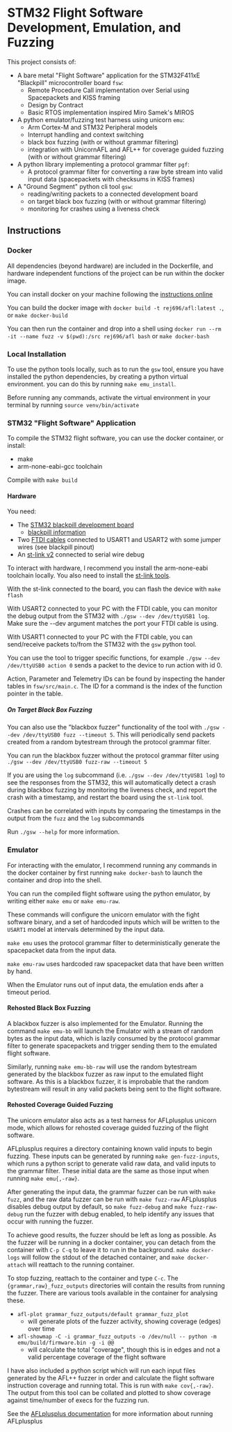 # STM32 Flight Software Development, Emulation, and Fuzzing
This project consists of:
- A bare metal "Flight Software" application for the STM32F411xE "Blackpill" microcontroller board `fsw`:
    - Remote Procedure Call implementation over Serial using Spacepackets and KISS framing
    - Design by Contract
    - Basic RTOS implementation inspired Miro Samek's MIROS
- A python emulator/fuzzing test harness using unicorn `emu`:
    - Arm Cortex-M and STM32 Peripheral models
    - Interrupt handling and context switching
    - black box fuzzing (with or without grammar filtering)
    - integration with UnicornAFL and AFL++ for coverage guided fuzzing (with or without grammar filtering)
- A python library implementing a protocol grammar filter `pgf`:
    - A protocol grammar filter for converting a raw byte stream into valid input data (spacepackets with checksums in KISS frames)
- A "Ground Segment" python cli tool `gsw`:
    - reading/writing packets to a connected development board
    - on target black box fuzzing (with or without grammar filtering)
    - monitoring for crashes using a liveness check

## Instructions
### Docker
All dependencies (beyond hardware) are included in the Dockerfile, and hardware
independent functions of the project can be run within the docker image.

You can install docker on your machine following the [instructions online](https://docs.docker.com/engine/install/)

You can build the docker image with `docker build -t rej696/afl:latest .`, or `make docker-build`

You can then run the container and drop into a shell using
`docker run --rm -it --name fuzz -v $(pwd):/src rej696/afl bash` or `make docker-bash`

### Local Installation
To use the python tools locally, such as to run the `gsw` tool, ensure you have
installed the python dependencies, by creating a python virtual environment.
you can do this by running `make emu_install`.

Before running any commands, activate the virtual environment in your terminal
by running `source venv/bin/activate`

### STM32 "Flight Software" Application
To compile the STM32 flight software, you can use the docker container, or install:
- make
- arm-none-eabi-gcc toolchain

Compile with `make build`

#### Hardware
You need:
- The [STM32 blackpill development board](https://thepihut.com/products/stm32f411-blackpill-development-board)
    - [blackpill information](https://stm32-base.org/boards/STM32F411CEU6-WeAct-Black-Pill-V2.0.html)
- Two [FTDI cables](https://thepihut.com/products/ftdi-serial-ttl-232-usb-cable) connected to USART1 and USART2 with some jumper wires (see blackpill pinout)
- An [st-link v2](https://thepihut.com/products/st-link-stm8-stm32-v2-programmer-emulator) connected to serial wire debug

To interact with hardware, I recommend you install the arm-none-eabi toolchain locally.
You also need to install the [st-link tools](https://github.com/stlink-org/stlink).

With the st-link connected to the board, you can flash the device with `make flash`

With USART2 connected to your PC with the FTDI cable, you can monitor the debug
output from the STM32 with `./gsw --dev /dev/ttyUSB1 log`. Make sure the --dev
argument matches the port your FTDI cable is using.

With USART1 connected to your PC with the FTDI cable, you can send/receive
packets to/from the STM32 with the `gsw` python tool.

You can use the tool to trigger specific functions, for example `./gsw --dev
/dev/ttyUSB0 action 0` sends a packet to the device to run action with id 0.

Action, Parameter and Telemetry IDs can be found by inspecting the hander
tables in `fsw/src/main.c`. The ID for a command is the index of the function
pointer in the table.

##### On Target Black Box Fuzzing
You can also use the "blackbox fuzzer" functionality of the tool with `./gsw
--dev /dev/ttyUSB0 fuzz --timeout 5`. This will periodically send packets
created from a random bytestream through the protocol grammar filter.

You can run the blackbox fuzzer without the protocol grammar filter using `./gsw
--dev /dev/ttyUSB0 fuzz-raw --timeout 5`

If you are using the `log` subcommand (i.e. `./gsw --dev /dev/ttyUSB1 log`) to
see the responses from the STM32, this will automatically detect a crash during
blackbox fuzzing by monitoring the liveness check, and report the crash with a
timestamp, and restart the board using the `st-link` tool.

Crashes can be correlated with inputs by comparing the timestamps in the output
from the `fuzz` and the `log` subcommands

Run `./gsw --help` for more information.

### Emulator
For interacting with the emulator, I recommend running any commands in the
docker container by first running `make docker-bash` to launch the container
and drop into the shell.

You can run the compiled flight software using the python emulator, by writing
either `make emu` or `make emu-raw`.

These commands will configure the unicorn emulator with the fight software
binary, and a set of hardcoded inputs which will be written to the `USART1`
model at intervals determined by the input data.

`make emu` uses the protocol grammar filter to deterministically generate the
spacepacket data from the input data.

`make emu-raw` uses hardcoded raw spacepacket data that have been written by
hand.

When the Emulator runs out of input data, the emulation ends after a timeout
period.

#### Rehosted Black Box Fuzzing
A blackbox fuzzer is also implemented for the Emulator. Running the command
`make emu-bb` will launch the Emulator with a stream of random bytes as the
input data, which is lazily consumed by the protocol grammar filter to generate
spacepackets and trigger sending them to the emulated flight software.

Similarly, running `make emu-bb-raw` will use the random bytestream generated
by the blackbox fuzzer as raw input to the emulated flight software. As this is
a blackbox fuzzer, it is improbable that the random bytestream will result in
any valid packets being sent to the flight software.

#### Rehosted Coverage Guided Fuzzing
The unicorn emulator also acts as a test harness for AFLplusplus unicorn mode,
which allows for rehosted coverage guided fuzzing of the flight software.

AFLplusplus requires a directory containing known valid inputs to begin
fuzzing. These inputs can be generated by running `make gen-fuzz-inputs`, which
runs a python script to generate valid raw data, and valid inputs to the
grammar filter. These initial data are the same as those input when running
`make emu{,-raw}`.

After generating the input data, the grammar fuzzer can be run with `make
fuzz`, and the raw data fuzzer can be run with `make fuzz-raw`
AFLplusplus disables debug output by default, so `make fuzz-debug` and `make
fuzz-raw-debug` run the fuzzer with debug enabled, to help identify any issues
that occur with running the fuzzer.

To achieve good results, the fuzzer should be left as long as possible. As the
fuzzer will be running in a docker container, you can detach from the container
with `C-p C-q` to leave it to run in the background. `make docker-logs` will
follow the stdout of the detached container, and `make docker-attach` will
reattach to the running container.

To stop fuzzing, reattach to the container and type `C-c`. The
`{grammar,raw}_fuzz_outputs` directories will contain the results from running
the fuzzer. There are various tools available in the container for analysing
these.
- `afl-plot grammar_fuzz_outputs/default grammar_fuzz_plot`
    - will generate plots of the fuzzer activity, showing coverage (edges) over
      time
- `afl-showmap -C -i grammar_fuzz_outputs -o /dev/null -- python -m emu/build/firmware.bin -g -i @@`
    - will calculate the total "coverage", though this is in edges and not a
      valid percentage coverage of the flight software

I have also included a python script which will run each input files generated
by the AFL++ fuzzer in order and calculate the flight software instruction
coverage and running total. This is run with `make cov{,-raw}`. The output from
this tool can be collated and plotted to show coverage against time/number of
execs for the fuzzing run.

See the
[AFLplusplus documentation](https://github.com/AFLplusplus/AFLplusplus/blob/stable/docs/fuzzing_in_depth.md)
for more information about running AFLplusplus

